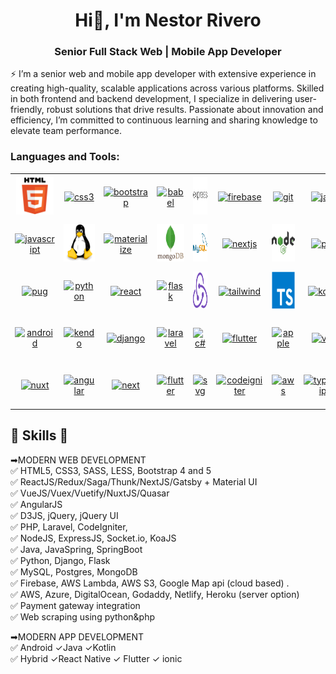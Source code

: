 <h1 align="center">Hi👋, I'm Nestor Rivero</h1>
<h3 align="center">Senior Full Stack Web | Mobile App Developer</h3>
⚡ I’m a senior web and mobile app developer with extensive experience in creating high-quality, scalable applications across various platforms. Skilled in both frontend and backend development, I specialize in delivering user-friendly, robust solutions that drive results. Passionate about innovation and efficiency, I’m committed to continuous learning and sharing knowledge to elevate team performance.

<h3>Languages and Tools:</h3>

<table align="center">
    <tbody>
        <tr>
            <td align="center" width="70" height="70">
                <a href="https://www.w3.org/html/" target="_blank" rel="noreferrer">
                    <img src="https://raw.githubusercontent.com/devicons/devicon/master/icons/html5/html5-original-wordmark.svg"
                        alt="html5" width="60" height="60" />
                </a>
            </td>
            <td align="center" width="70" height="70">
                <a href="https://www.w3schools.com/css/" target="_blank" rel="noreferrer">
                    <img src="https://github.com/NikitaRaik/NikitaRaik/raw/main/git%20profile%20icons/css_aladdinGene.png"
                        alt="css3" width="60" height="60" />
                </a>
            </td>
            <td align="center" width="70" height="70">
                <a href="https://getbootstrap.com" target="_blank" rel="noreferrer">
                    <img src="https://github.com/NikitaRaik/NikitaRaik/raw/main/git%20profile%20icons/bootstrap_aladdinGene.png"
                        alt="bootstrap" width="60" height="60" />
                </a>
            </td>
            <td align="center" width="70" height="70">
                <a href="https://babeljs.io/" target="_blank" rel="noreferrer">
                    <img src="https://www.vectorlogo.zone/logos/babeljs/babeljs-icon.svg" alt="babel" width="60"
                        height="60" />
                </a>
            </td>
            <td align="center" width="70" height="70">
                <a href="https://expressjs.com" target="_blank" rel="noreferrer">
                    <img src="https://raw.githubusercontent.com/devicons/devicon/master/icons/express/express-original-wordmark.svg"
                        alt="express" width="60" height="60" />
                </a>
            </td>
            <td align="center" width="70" height="70">
                <a href="https://firebase.google.com/" target="_blank" rel="noreferrer">
                    <img src="https://github.com/NikitaRaik/NikitaRaik/raw/main/git%20profile%20icons/firebase_aladdinGene.webp"
                        alt="firebase" width="60" height="60" />
                </a>
            </td>
            <td align="center" width="70" height="70">
                <a href="https://git-scm.com/" target="_blank" rel="noreferrer">
                    <img src="https://github.com/NikitaRaik/NikitaRaik/raw/main/git%20profile%20icons/git_aladdinGene.gif"
                        alt="git" width="60" height="60" />
                </a>
            </td>
            <td align="center" width="70" height="70">
                <a href="https://www.java.com" target="_blank" rel="noreferrer">
                    <img src="https://github.com/NikitaRaik/NikitaRaik/raw/main/git%20profile%20icons/java_aladdinGene.gif"
                        alt="java" width="60" height="60" />
                </a>
            </td>
        </tr>
        <tr>
            <td align="center" width="70" height="70">
                <a href="https://developer.mozilla.org/en-US/docs/Web/JavaScript" target="_blank" rel="noreferrer">
                    <img src="https://github.com/NikitaRaik/NikitaRaik/raw/main/git%20profile%20icons/javascript_aladdinGene.gif"
                        alt="javascript" width="60" height="60" />
                </a>
            </td>
            <td align="center" width="70" height="70">
                <a href="https://www.linux.org/" target="_blank" rel="noreferrer">
                    <img src="https://raw.githubusercontent.com/devicons/devicon/master/icons/linux/linux-original.svg"
                        alt="linux" width="60" height="60" />
                </a>
            </td>
            <td align="center" width="70" height="70">
                <a href="https://materializecss.com/" target="_blank" rel="noreferrer">
                    <img src="https://raw.githubusercontent.com/prplx/svg-logos/5585531d45d294869c4eaab4d7cf2e9c167710a9/svg/materialize.svg"
                        alt="materialize" width="60" height="60" />
                </a>
            </td>
            <td align="center" width="70" height="70">
                <a href="https://www.mongodb.com/" target="_blank" rel="noreferrer">
                    <img src="https://raw.githubusercontent.com/devicons/devicon/master/icons/mongodb/mongodb-original-wordmark.svg"
                        alt="mongodb" width="60" height="60" />
                </a>
            </td>
            <td align="center" width="70" height="70">
                <a href="https://www.mysql.com/" target="_blank" rel="noreferrer">
                    <img src="https://raw.githubusercontent.com/devicons/devicon/master/icons/mysql/mysql-original-wordmark.svg"
                        alt="mysql" width="60" height="60" />
                </a>
            </td>
            <td align="center" width="70" height="70">
                <a href="https://nextjs.org/" target="_blank" rel="noreferrer">
                    <img src="https://cdn.worldvectorlogo.com/logos/nextjs-2.svg" alt="nextjs" width="60" height="60" />
                </a>
            </td>
            <td align="center" width="70" height="70">
                <a href="https://nodejs.org" target="_blank" rel="noreferrer">
                    <img src="https://raw.githubusercontent.com/devicons/devicon/master/icons/nodejs/nodejs-original-wordmark.svg"
                        alt="nodejs" width="60" height="60" />
                </a>
            </td>
            <td align="center" width="70" height="70">
                <a href="https://www.php.net" target="_blank" rel="noreferrer">
                    <img src="https://github.com/NikitaRaik/NikitaRaik/raw/main/git%20profile%20icons/php_aladdinGene.gif"
                        alt="php" width="60" height="60" />
                </a>
            </td>
        </tr>
        <tr>
            <td align="center" width="70" height="70">
                <a href="https://pugjs.org" target="_blank" rel="noreferrer">
                    <img src="https://cdn.worldvectorlogo.com/logos/pug.svg" alt="pug" width="60" height="60" />
                </a>
            </td>
            <td align="center" width="70" height="70">
                <a href="https://www.python.org" target="_blank" rel="noreferrer">
                    <img src="https://github.com/NikitaRaik/NikitaRaik/raw/main/git%20profile%20icons/python_aladdinGene.gif"
                        alt="python" width="60" height="60" />
                </a>
            </td>
            <td align="center" width="70" height="70">
                <a href="https://reactjs.org/" target="_blank" rel="noreferrer">
                    <img src="https://github.com/NikitaRaik/NikitaRaik/raw/main/git%20profile%20icons/react_aladdinGene.gif"
                        alt="react" width="60" height="60" />
                </a>
            </td>
            <td align="center" width="70" height="70">
                <a href="" target="_blank" rel="noreferrer">
                    <img src="https://github.com/NikitaRaik/NikitaRaik/raw/main/git%20profile%20icons/flask_aladdinGene.png"
                        alt="flask" width="60" height="60" />
                </a>
            </td>
            <td align="center" width="70" height="70">
                <a href="https://redux.js.org" target="_blank" rel="noreferrer">
                    <img src="https://raw.githubusercontent.com/devicons/devicon/master/icons/redux/redux-original.svg"
                        alt="redux" width="60" height="60" />
                </a>
            </td>
            <td align="center" width="70" height="70">
                <a href="https://tailwindcss.com/" target="_blank" rel="noreferrer">
                    <img src="https://www.vectorlogo.zone/logos/tailwindcss/tailwindcss-icon.svg" alt="tailwind"
                        width="60" height="60" />
                </a>
            </td>
            <td align="center" width="70" height="70">
                <a href="https://www.typescriptlang.org/" target="_blank" rel="noreferrer">
                    <img src="https://raw.githubusercontent.com/devicons/devicon/master/icons/typescript/typescript-original.svg"
                        alt="typescript" width="60" height="60" />
                </a>
            </td>
            <td align="center" width="70" height="70">
                <a href="#kotlin">
                    <img src="https://github.com/NikitaRaik/NikitaRaik/raw/main/git%20profile%20icons/Kotlin_aladdinGene.jfif"
                        width="60" height="60" alt="kotlin"">
                </a>
            </td>
        </tr>
        <tr>
            <td align="center" width="70" height="70">
                <a href="#android">
                    <img src="https://github.com/NikitaRaik/NikitaRaik/raw/main/git%20profile%20icons/android_aladdinGene.gif"
                        width="60" height="60" alt="android"">
                </a>
            </td>
            <td align="center" width="70" height="70">
                <a href="#kendo">
                    <img src="https://github.com/NikitaRaik/NikitaRaik/raw/main/git%20profile%20icons/kendo_aladdinGene.webp"
                        width="60" height="60" alt="kendo"">
                </a>
            </td>
            <td align="center" width="70" height="70">
                <a href="#django">
                    <img src="https://github.com/NikitaRaik/NikitaRaik/raw/main/git%20profile%20icons/django_aladdinGene.png"
                        width="60" height="60" alt="django"">
                </a>
            </td>
            <td align="center" width="70" height="70">
                <a href="#laravel">
                    <img src="https://github.com/NikitaRaik/NikitaRaik/raw/main/git%20profile%20icons/laravel_aladdinGene.jpeg"
                        width="60" height="60" alt="laravel"">
                </a>
            </td>
            <td align="center" width="70" height="70">
                <a href="#c#">
                    <img src="https://github.com/NikitaRaik/NikitaRaik/raw/main/git%20profile%20icons/csharp_aladdinGene.png"
                        width="60" height="60" alt="c#"">
                </a>
            </td>
            <td align="center" width="70" height="70">
                <a href="#C++">
                    <img src="https://github.com/NikitaRaik/NikitaRaik/raw/main/git%20profile%20icons/c++_aladdinGene.png"
                        width="60" height="60" alt="flutter"">
                </a>
            </td>
            <td align="center" width="70" height="70">
                <a href="#apple">
                    <img src="https://github.com/NikitaRaik/NikitaRaik/raw/main/git%20profile%20icons/apple_aladdinGene.gif"
                        width="60" height="60" alt="apple"">
                </a>
            </td>
            <td align="center" width="70" height="70">
                <a href="#vue">
                    <img src="https://github.com/NikitaRaik/NikitaRaik/raw/main/git%20profile%20icons/vue1_aladdinGene.gif"
                        width="60" height="60" alt="vue"">
                </a>
            </td>
        </tr>
        <tr>
            <td align="center" width="70" height="70">
                <a href="#nuxt">
                    <img src="https://github.com/NikitaRaik/NikitaRaik/raw/main/git%20profile%20icons/nuxt_aladdinGene.avif"
                        width="60" height="60" alt="nuxt"">
                </a>
            </td>
            <td align="center" width="70" height="70">
                <a href="#angular">
                    <img src="https://github.com/NikitaRaik/NikitaRaik/raw/main/git%20profile%20icons/angular_aladdinGene.gif"
                        width="60" height="60" alt="angular"">
                </a>
            </td>
            <td align="center" width="70" height="70">
                <a href="#next">
                    <img src="https://github.com/NikitaRaik/NikitaRaik/raw/main/git%20profile%20icons/next_aladdinGene.png"
                        width="60" height="60" alt="next"">
                </a>
            </td>
            <td align="center" width="70" height="70">
                <a href="#flutter">
                    <img src="https://github.com/NikitaRaik/NikitaRaik/raw/main/git%20profile%20icons/flutter_aladdinGene.gif"
                        width="60" height="60" alt="flutter"">
                </a>
            </td>
            <td align="center" width="70" height="70">
                <a href="#svg">
                    <img src="https://github.com/NikitaRaik/NikitaRaik/raw/main/git%20profile%20icons/svg_aladdinGene.gif"
                        width="60" height="60" alt="svg"">
                </a>
            </td>
            <td align="center" width="70" height="70">
                <a href="#codeigniter">
                    <img src="https://github.com/NikitaRaik/NikitaRaik/raw/main/git%20profile%20icons/codeigniter_aladdinGene.png"
                        width="60" height="60" alt="codeigniter"">
                </a>
            </td>
            <td align="center" width="70" height="70">
                <a href="#aws">
                    <img src="https://github.com/NikitaRaik/NikitaRaik/raw/main/git%20profile%20icons/aws_aladdinGene.gif"
                        width="60" height="60" alt="aws"">
                </a>
            </td>
            <td align="center" width="70" height="70">
                <a href="#typescript">
                    <img src="https://github.com/NikitaRaik/NikitaRaik/raw/main/git%20profile%20icons/ts_aladdinGene.gif"
                        width="60" height="60" alt="typescript"">
                </a>
            </td>
        </tr>
    </tbody>
</table>

<h2>🌱 Skills 🌱</h2>
➡MODERN WEB DEVELOPMENT<br />
✅ HTML5, CSS3, SASS, LESS, Bootstrap 4 and 5<br />
✅ ReactJS/Redux/Saga/Thunk/NextJS/Gatsby + Material UI<br />
✅ VueJS/Vuex/Vuetify/NuxtJS/Quasar<br />
✅ AngularJS<br />
✅ D3JS, jQuery, jQuery UI<br />
✅ PHP, Laravel, CodeIgniter,<br />
✅ NodeJS, ExpressJS, Socket.io, KoaJS<br />
✅ Java, JavaSpring, SpringBoot<br />
✅ Python, Django, Flask<br />
✅ MySQL, Postgres, MongoDB<br />
✅ Firebase, AWS Lambda, AWS S3, Google Map api (cloud based) .<br />
✅ AWS, Azure, DigitalOcean, Godaddy, Netlify, Heroku (server option) <br />
✅ Payment gateway integration<br />
✅ Web scraping using python&php<br />

➡MODERN APP DEVELOPMENT<br />
✅ Android ✓Java ✓Kotlin<br />
✅ Hybrid ✓React Native ✓ Flutter ✓ ionic<br />
